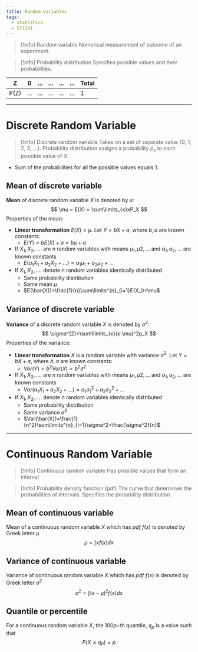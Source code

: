 ```yaml
---
title: Random Variables
tags:
  - statistics
  - ST1131
---
```




> [!info] Random variable
> Numerical measurement of outcome of an experiment.

> [!info] Probability distribution
> Specifies possible values and their probabilities.

| Z    | 0   | ... | ... | ... | ... | Total |
| ---- | --- | --- | --- | --- | --- | ----- |
| P(Z) | ... | ... | ... | ... | ... | 1     |

---

# Discrete Random Variable

> [!info] Discrete random variable
> Takes on a set of separate value {0, 1, 2, 3, ...}. 
> Probability distribution assigns a probability $p_x$ to each possible value of $X$.

- Sum of the probabilities for all the possible values equals $1$.

## Mean of discrete variable

**Mean** of discrete random variable $X$ is denoted by $u$:
$$
\mu = E(X) = \sum\limits_{x}xP_X
$$
Properties of the mean:
- **Linear transformation** 
  $E(X) = \mu$. Let $Y = bX + a$, where $b, a$ are known constants:
	- $E(Y) = bE(X) + a = b\mu + a$
- If $X_{1}, X_{2}, ....$ are $n$ random variables with means $\mu_{1}, \mu{2}, ...$ and $a_1,a_2,...$ are known constants
	- $E(a_1X_{1} + a_2X_{2} + ...) = a_1\mu_{1} + a_2\mu_{2} + ...$
- If $X_{1}, X_{2}, ....$ denote $n$ random variables identically distributed
	- Same probability distribution
	- Same mean $\mu$
	- $E(\bar{X})=\frac{1}{n}\sum\limits^{n}_{i=1}E(X_i)=\mu$

## Variance of discrete variable

**Variance** of a discrete random variable $X$ is denoted by $\sigma^2$:
$$
\sigma^{2}=\sum\limits_{x}(x-\mu)^2p_X
$$
Properties of the variance:
- **Linear transformation** 
  $X$ is a random variable with variance $\sigma^2$. Let $Y = bX + a$, where $b, a$ are known constants:
	- $Var(Y) = b^{2}Var(X) = b^2\sigma^2$
- If $X_{1}, X_{2}, ....$ are $n$ random variables with means $\mu_{1}, \mu{2}, ...$ and $a_1,a_2,...$ are known constants
	- $Var(a_1X_{1} + a_2X_{2} + ...) = a_1\sigma_{1}^{2} + a_2\sigma_{2}^{2} + ...$
- If $X_{1}, X_{2}, ....$ denote $n$ random variables identically distributed
	- Same probability distribution
	- Same variance $\sigma^2$
	- $Var(\bar{X})=\frac{1}{n^2}\sum\limits^{n}_{i=1}\sigma^2=\frac{\sigma^2}{n}$
	
---
# Continuous Random Variable

> [!info] Continuous random variable
> Has possible values that form an interval

> [!info] Probability density function (pdf)
> The curve that determines the probabilities of intervals. Specifies the probability distribution.

## Mean of continuous variable

Mean of a continuous random variable $X$ which has *pdf* $f(x)$ is denoted by Greek letter $\mu$
$$
\mu = \int xf(x)dx
$$
## Variance of continuous variable

Variance of continuous random variable $X$ which has *pdf* $f(x)$ is denoted by Greek letter $\sigma^2$
$$
\sigma^{2} = \int (x-\mu)^2f(x)dx
$$
## Quantile or percentile

For a continuous random variable $X$, the $100p-$th quantile, $q_p$ is a value such that
$$P(X \leq q_{P})= p$$
